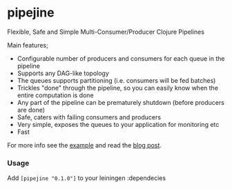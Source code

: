 pipejine
========

Flexible, Safe and Simple Multi-Consumer/Producer Clojure Pipelines

Main features;
* Configurable number of producers and consumers for each queue in the pipeline
* Supports any DAG-like topology
* The queues supports partitioning (i.e. consumers will be fed batches)
* Trickles "done" through the pipeline, so you can easily know when the entire computation is done
* Any part of the pipeline can be prematurely shutdown (before producers are done)
* Safe, caters with failing consumers and producers
* Very simple, exposes the queues to your application for monitoring etc
* Fast

For more info see the [example](https://github.com/martintrojer/pipejine/blob/master/test/pipejine/example.clj) and read the [blog post](http://martintrojer.github.com/clojure/2013/03/16/flexible-multi-consumerproducer-pipelines/).

### Usage

Add ```[pipejine "0.1.0"]``` to your leiningen :dependecies
